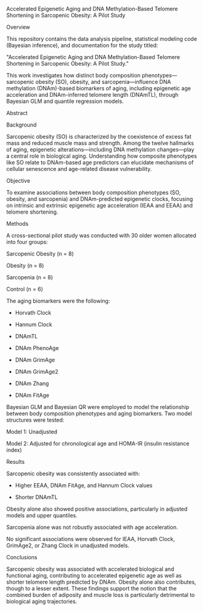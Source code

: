 Accelerated Epigenetic Aging and DNA Methylation-Based Telomere Shortening in Sarcopenic Obesity: A Pilot Study

Overview

This repository contains the data analysis pipeline, statistical modeling code (Bayesian inference), and documentation for the study titled:

"Accelerated Epigenetic Aging and DNA Methylation-Based Telomere Shortening in Sarcopenic Obesity: A Pilot Study."

This work investigates how distinct body composition phenotypes—sarcopenic obesity (SO), obesity, and sarcopenia—influence DNA methylation (DNAm)-based biomarkers of aging, including epigenetic age acceleration and DNAm-inferred telomere length (DNAmTL), through Bayesian GLM and quantile regression models.

Abstract

Background

Sarcopenic obesity (SO) is characterized by the coexistence of excess fat mass and reduced muscle mass and strength. Among the twelve hallmarks of aging, epigenetic alterations—including DNA methylation changes—play a central role in biological aging. Understanding how composite phenotypes like SO relate to DNAm-based age predictors can elucidate mechanisms of cellular senescence and age-related disease vulnerability.

Objective

To examine associations between body composition phenotypes (SO, obesity, and sarcopenia) and DNAm-predicted epigenetic clocks, focusing on intrinsic and extrinsic epigenetic age acceleration (IEAA and EEAA) and telomere shortening.

Methods

A cross-sectional pilot study was conducted with 30 older women allocated into four groups:

Sarcopenic Obesity (n = 8)

Obesity (n = 8)

Sarcopenia (n = 8)

Control (n = 6)


The aging biomarkers were the following:

- Horvath Clock

- Hannum Clock

- DNAmTL

- DNAm PhenoAge

- DNAm GrimAge

- DNAm GrimAge2

- DNAm Zhang

- DNAm FitAge

Bayesian GLM and Bayesian QR were employed to model the relationship between body composition phenotypes and aging biomarkers. Two model structures were tested:

Model 1: Unadjusted

Model 2: Adjusted for chronological age and HOMA-IR (insulin resistance index)


Results

Sarcopenic obesity was consistently associated with:

- Higher EEAA, DNAm FitAge, and Hannum Clock values

- Shorter DNAmTL

Obesity alone also showed positive associations, particularly in adjusted models and upper quantiles.

Sarcopenia alone was not robustly associated with age acceleration.

No significant associations were observed for IEAA, Horvath Clock, GrimAge2, or Zhang Clock in unadjusted models.


Conclusions

Sarcopenic obesity was associated with accelerated biological and functional aging, contributing to accelerated epigenetic age as well as shorter telomere length predicted by DNAm. Obesity alone also contributes, though to a lesser extent. These findings support the notion that the combined burden of adiposity and muscle loss is particularly detrimental to biological aging trajectories.

